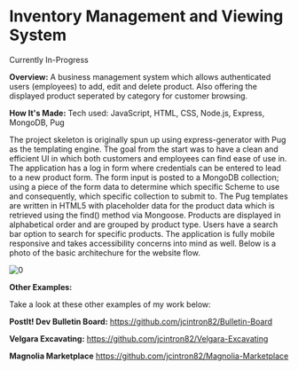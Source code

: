 # Inventory Management and Viewing System

Currently In-Progress

**Overview:**
A business management system which allows authenticated users (employees) to add, edit and delete product. Also offering the displayed product seperated by category for customer browsing.

**How It's Made:**
Tech used: JavaScript, HTML, CSS, Node.js, Express, MongoDB, Pug

The project skeleton is originally spun up using express-generator with Pug as the templating engine. The goal from the start was to have a clean and efficient UI in which both customers and employees can find ease of use in. The application has a log in form where credentials can be entered to lead to a new product form. The form input is posted to a MongoDB collection; using a piece of the form data to determine which specific Scheme to use and consequently, which specific collection to submit to. The Pug templates are written in HTML5 with placeholder data for the product data which is retrieved using the find() method via Mongoose. Products are displayed in alphabetical order and are grouped by product type. Users have a search bar option to search for specific products. The application is fully mobile responsive and takes accessibility concerns into mind as well. Below is a photo of the basic architechure for the website flow. 

![0](https://user-images.githubusercontent.com/71289948/210195002-4a177849-31c1-44b2-b949-82c6cca5161a.jpg)

**Other Examples:**

Take a look at these other examples of my work below:

**PostIt! Dev Bulletin Board:** 
https://github.com/jcintron82/Bulletin-Board

**Velgara Excavating:**
https://github.com/jcintron82/Velgara-Excavating

**Magnolia Marketplace**
https://github.com/jcintron82/Magnolia-Marketplace
